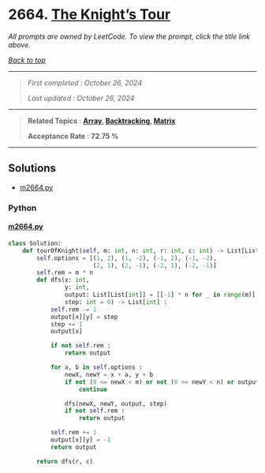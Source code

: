 # 2664. [The Knight’s Tour](<https://leetcode.com/problems/the-knights-tour>)

*All prompts are owned by LeetCode. To view the prompt, click the title link above.*

*[Back to top](<../README.md>)*

------

> *First completed : October 26, 2024*
>
> *Last updated : October 26, 2024*

------

> **Related Topics** : **[Array](<by_topic/Array.md>), [Backtracking](<by_topic/Backtracking.md>), [Matrix](<by_topic/Matrix.md>)**
>
> **Acceptance Rate** : **72.75 %**

------

## Solutions

- [m2664.py](<../my-submissions/m2664.py>)
### Python
#### [m2664.py](<../my-submissions/m2664.py>)
```Python
class Solution:
    def tourOfKnight(self, m: int, n: int, r: int, c: int) -> List[List[int]]:
        self.options = [(1, 2), (1, -2), (-1, 2), (-1, -2),
                        (2, 1), (2, -1), (-2, 1), (-2, -1)]
        self.rem = m * n
        def dfs(x: int,
                y: int,
                output: List[List[int]] = [[-1] * n for _ in range(m)],
                step: int = 0) -> List[int] :
            self.rem -= 1
            output[x][y] = step
            step += 1
            output[x]

            if not self.rem :
                return output

            for a, b in self.options :
                newX, newY = x + a, y + b
                if not (0 <= newX < m) or not (0 <= newY < n) or output[newX][newY] != -1 :
                    continue

                dfs(newX, newY, output, step)
                if not self.rem :
                    return output

            self.rem += 1
            output[x][y] = -1
            return output

        return dfs(r, c)

```

